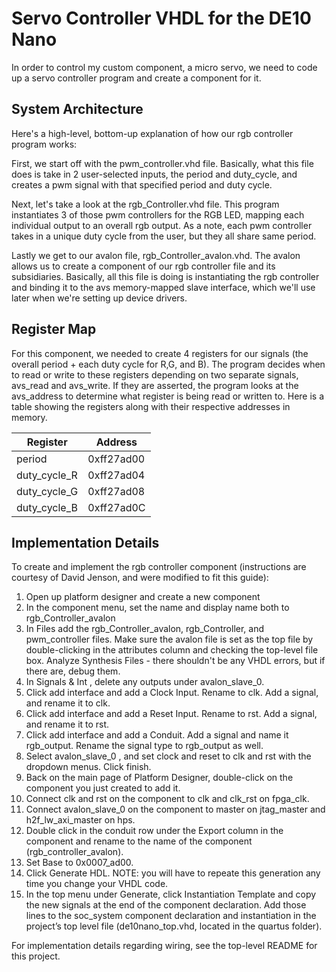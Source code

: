 # Servo Controller VHDL for the DE10 Nano

In order to control my custom component, a micro servo, we need to code up a servo controller program and create a component for it.

## System Architecture

Here's a high-level, bottom-up explanation of how our rgb controller program works:

First, we start off with the pwm_controller.vhd file. Basically, what this file does is take in 2 user-selected inputs, the period and duty_cycle, and creates a pwm signal with that specified period and duty cycle.

Next, let's take a look at the rgb_Controller.vhd file. This program instantiates 3 of those pwm controllers for the RGB LED, mapping each individual output to an overall rgb output. As a note, each pwm controller takes in a unique duty cycle from the user, but they all share same period. 

Lastly we get to our avalon file, rgb_Controller_avalon.vhd. The avalon allows us to create a component of our rgb controller file and its subsidiaries. Basically, all this file is doing is instantiating the rgb controller and binding it to the avs memory-mapped slave interface, which we'll use later when we're setting up device drivers. 

## Register Map

For this component, we needed to create 4 registers for our signals (the overall period + each duty cycle for R,G, and B). The program decides when to read or write to these registers depending on two separate signals, avs_read and avs_write. If they are asserted, the program looks at the avs_address to determine what register is being read or written to. Here is a table showing the registers along with their respective addresses in memory.

| Register      | Address      |
| ------------- | ------------ |
| period        | 0xff27ad00   |
| duty_cycle_R  | 0xff27ad04   |
| duty_cycle_G  | 0xff27ad08   |
| duty_cycle_B  | 0xff27ad0C   |

## Implementation Details

To create and implement the rgb controller component (instructions are courtesy of David Jenson, and were modified to fit this guide):

1. Open up platform designer and create a new component
2. In the component menu, set the name and display name both to rgb_Controller_avalon
3. In Files add the rgb_Controller_avalon, rgb_Controller, and pwm_controller files. Make sure the avalon file is set as the top file by double-clicking in the attributes column and checking the top-level file box. Analyze Synthesis Files - there shouldn't be any VHDL errors, but if there are, debug them.
4. In Signals & Int , delete any outputs under avalon_slave_0.
5. Click add interface and add a Clock Input. Rename to clk. Add a signal, and rename it to clk.
6. Click add interface and add a Reset Input. Rename to rst. Add a signal, and rename it to rst.
7. Click add interface and add a Conduit. Add a signal and name it rgb_output. Rename the signal type to rgb_output as well.
8. Select avalon_slave_0 , and set clock and reset to clk and rst with the dropdown menus. Click finish.
9. Back on the main page of Platform Designer, double-click on the component you just created to add it.
10. Connect clk and rst on the component to clk and clk_rst on fpga_clk.
11. Connect avalon_slave_0 on the component to master on jtag_master and h2f_lw_axi_master on hps.
12. Double click in the conduit row under the Export column in the component and rename to the name of the component (rgb_controller_avalon).
13. Set Base to 0x0007_ad00.
14. Click Generate HDL. NOTE: you will have to repeate this generation any time you change your VHDL code.
15. In the top menu under Generate, click Instantiation Template and copy the new signals at the end of the component declaration. Add those lines to the soc_system component declaration and instantiation in the project’s top level file (de10nano_top.vhd, located in the quartus folder).

For implementation details regarding wiring, see the top-level README for this project.